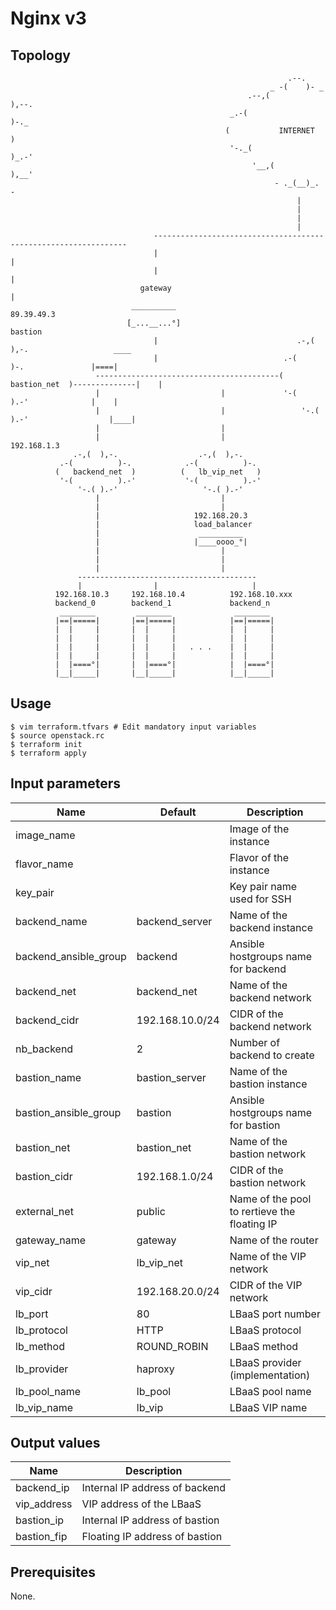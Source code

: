# Nginx v3

## Topology
```
                                                              .--.               
                                                          _ -(    )- _           
                                                     .--,(            ),--.      
                                                 _.-(                       )-._ 
                                                (           INTERNET            )
                                                 '-._(                     )_.-' 
                                                      '__,(            ),__'     
                                                           - ._(__)_. -          
                                                                |
                                                                |
                                                                |
                                                                |
                                ----------------------------------------------------------------
                                |                                                              |
                                |                                                              |
                             gateway                                                           |
                           __________                                                       89.39.49.3
                          [_...__...°]                                                      bastion
                                |                               .-,(  ),-.                   ____ 
                                |                            .-(          )-.               |====|
                   -----------------------------------------(   bastion_net  )--------------|    |
                   |                           |             '-(          ).-'              |    |
                   |                           |                 '-.( ).-'                  |____|
                   |                           |
                   |                           |                                            192.168.1.3
              .-,(  ),-.                  .-,(  ),-.     
           .-(          )-.            .-(          )-.  
          (   backend_net  )          (   lb_vip_net   ) 
           '-(          ).-'           '-(          ).-' 
               '-.( ).-'                   '-.( ).-'     
                   |                           |
                   |                           |
                   |                     192.168.20.3
                   |                     load_balancer
                   |                      __________ 
                   |                     |____oooo_°|
                   |                           |
                   |                           |
                   |                           |
               ----------------------------------------
               |                |                     |
          192.168.10.3     192.168.10.4          192.168.10.xxx
          backend_0        backend_1             backend_n
           ________         ________              ________ 
          |==|=====|       |==|=====|            |==|=====|
          |  |     |       |  |     |            |  |     |
          |  |     |       |  |     |            |  |     |
          |  |     |       |  |     |   . . .    |  |     |
          |  |     |       |  |     |            |  |     |
          |  |====°|       |  |====°|            |  |====°|
          |__|_____|       |__|_____|            |__|_____|
```

## Usage
```
$ vim terraform.tfvars # Edit mandatory input variables
$ source openstack.rc
$ terraform init
$ terraform apply
```
## Input parameters
| Name                  | Default         | Description                                  |
|-----------------------|-----------------|----------------------------------------------|
| image_name            |                 | Image of the instance                        |
| flavor_name           |                 | Flavor of the instance                       |
| key_pair              |                 | Key pair name used for SSH                   |
| backend_name          | backend_server  | Name of the backend instance                 |
| backend_ansible_group | backend         | Ansible hostgroups name for backend          |
| backend_net           | backend_net     | Name of the backend network                  |
| backend_cidr          | 192.168.10.0/24 | CIDR of the backend network                  |
| nb_backend            | 2               | Number of backend to create                  |
| bastion_name          | bastion_server  | Name of the bastion instance                 |
| bastion_ansible_group | bastion         | Ansible hostgroups name for bastion          |
| bastion_net           | bastion_net     | Name of the bastion network                  |
| bastion_cidr          | 192.168.1.0/24  | CIDR of the bastion network                  |
| external_net          | public          | Name of the pool to rertieve the floating IP |
| gateway_name          | gateway         | Name of the router                           |
| vip_net               | lb_vip_net      | Name of the VIP network                      |
| vip_cidr              | 192.168.20.0/24 | CIDR of the VIP network                      |
| lb_port               | 80              | LBaaS port number                            |
| lb_protocol           | HTTP            | LBaaS protocol                               |
| lb_method             | ROUND_ROBIN     | LBaaS method                                 |
| lb_provider           | haproxy         | LBaaS provider (implementation)              |
| lb_pool_name          | lb_pool         | LBaaS pool name                              |
| lb_vip_name           | lb_vip          | LBaaS VIP name                               |

## Output values
| Name          | Description                                  |
|---------------|----------------------------------------------|
| backend_ip    | Internal IP address of backend               |
| vip_address   | VIP address of the LBaaS                     |
| bastion_ip    | Internal IP address of bastion               |
| bastion_fip   | Floating IP address of bastion               |

## Prerequisites
None.
